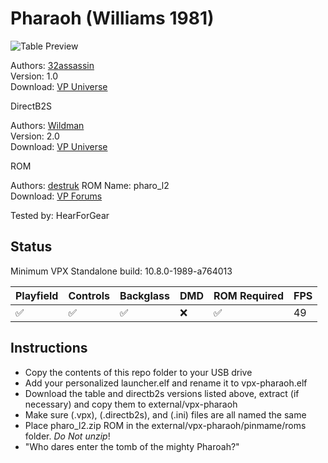 # Pharaoh (Williams 1981)

![Table Preview](https://vpuniverse.com/screenshots/monthly_2022_09/CabViewCapture.png.8a877321ddf7d3b6a6cddc6cc175c027.png)

Authors: [32assassin](https://www.vpforums.org/index.php?showuser=77712)  
Version: 1.0  
Download: [VP Universe](https://www.vpforums.org/index.php?app=downloads&showfile=11724)

DirectB2S

Authors: [Wildman](https://vpuniverse.com/profile/5-wildman/)  
Version: 2.0  
Download: [VP Universe](https://vpuniverse.com/files/file/2216-pharaohwilliams-1981/)

ROM

Authors: [destruk](https://www.vpforums.org/index.php?showuser=5)
ROM Name: pharo_l2  
Download: [VP Forums](https://www.vpforums.org/index.php?app=downloads&showfile=798)

Tested by: HearForGear

## Status 

Minimum VPX Standalone build: 10.8.0-1989-a764013

| Playfield | Controls | Backglass | DMD | ROM Required | FPS | 
|-----------|----------|-----------|-----|--------------|-----|
| :white_check_mark: | :white_check_mark: | :white_check_mark: | :x: | :white_check_mark: | 49 |

## Instructions

- Copy the contents of this repo folder to your USB drive
- Add your personalized launcher.elf and rename it to vpx-pharaoh.elf
- Download the table and directb2s versions listed above, extract (if necessary) and copy them to external/vpx-pharaoh
- Make sure (.vpx), (.directb2s), and (.ini) files are all named the same
- Place pharo_l2.zip ROM in the external/vpx-pharaoh/pinmame/roms folder. *Do Not unzip*!
- "Who dares enter the tomb of the mighty Pharoah?"
